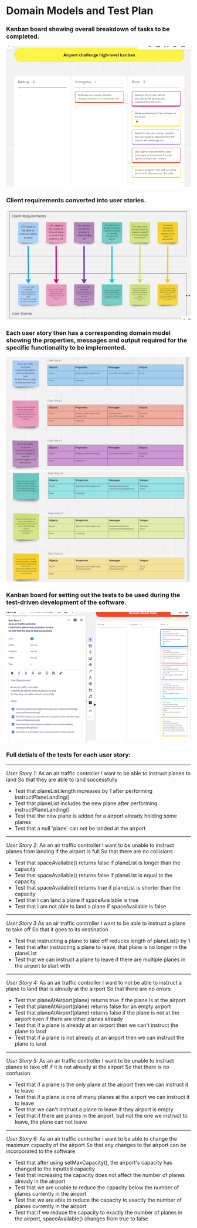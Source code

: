 # Domain Models and Test Plan

### Kanban board showing overall breakdown of tasks to be completed.
![high-level kanban board](./screenshots/airport-kanban.png)

### Client requirements converted into user stories.
![client requirements and user stories](./screenshots/client-reqs-and-user-stories.png)

### Each user story then has a corresponding domain model showing the properties, messages and output required for the specific functionality to be implemented.
![domain models screenshot 1](./screenshots/domain-models-1.png)
![domain models screenshot 2](./screenshots/domain-models-2.png)

### Kanban board for setting out the tests to be used during the test-driven development of the software.
![testing kanban screenshot](./screenshots/testing-kanban.png)

### Full detials of the tests for each user story:
---
*User Story 1:*
As an air traffic controller
I want to be able to instruct planes to land
So that they are able to land successfully

* Test that planeList.length increases by 1 after performing instructPlaneLanding()
* Test that planeList includes the new plane after performing instructPlaneLanding()
* Test that the new plane is added for a airport already holding some planes
* Test that a null 'plane' can not be landed at the airport 
---
*User Story 2:*
As an air traffic controller
I want to be unable to instruct planes from landing if the airport is full
So that there are no collisions

* Test that spaceAvailable() returns false if planeList is longer than  the capacity
* Test that spaceAvailable() returns false if planeList is equal to the capacity
* Test that spaceAvailable() returns true if planeList is shorter than the capacity
* Test that I can land a plane if spaceAvailable is true
* Test that I am not able to land a plane if spaceAvailable is false
---
*User Story 3*
As an air traffic controller
I want to be able to instruct a plane to take off
So that it goes to its destination

* Test that instructing a plane to take off reduces length of planeList() by 1
* Test that after instructing a plane to leave, that plane is no longer in the planeList
* Test that we can instruct a plane to leave if there are multiple planes in the airport to start with
---
*User Story 4:*
As an air traffic controller
I want to not be able to instruct a plane to land that is already at the airport
So that there are no errors

* Test that planeAtAirport(plane) returns true if the plane is at the airport
* Test that planeAtAirport(plane) returns false for an empty airport
* Test that planeAtAirport(plane) returns false if the plane is not at the airport even if there are other planes already
* Test that if a plane is already at an airport then we can't instruct the plane to land
* Test that if a plane is not already at an airport then we can instruct the plane to land
---
*User Story 5:*
As an air traffic controller
I want to be unable to instruct planes to take off if it is not already at the airport
So that there is no confusion

* Test that if a plane is the only plane at the airport then we can instruct it to leave
* Test that if a plane is one of many planes at the airport we can instruct it to leave
* Test that we can't instruct a plane to leave if they airport is empty
* Test that if there are planes in the airport, but not the one we instruct to leave, the plane can not leave
---
*User Story 6:*
As an air traffic controller
I want to be able to change the maximum capacity of the airport
So that any changes to the airport can be incorporated to the software

* Test that after using setMaxCapacity(), the airport's capacity has changed to the inputted capacity
* Test that increasing the capacity does not affect the number of planes already in the airport
* Test that we are unable to reduce the capacity below the number of planes currently in the airport
* Test that we are able to reduce the capacity to exactly the number of planes currently in the airport
* Test that if we reduce the capacity to exactly the number of planes in the airport, spaceAvailable() changes from true to false
